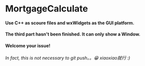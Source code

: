 # MortgageCalculate
#### Use C++ as scoure files and wxWidgets as the GUI platform.
#### The third part hasn't been finished. It can only show a Window.
#### Welcome your issue!
###### In fact, this is not necessary to git push。。😁 xiaoxiao就行 :)
